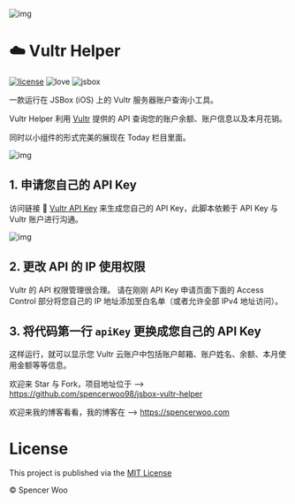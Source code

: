 ![img](https://i.loli.net/2018/06/25/5b30d07d03b86.png)

# :cloud: Vultr Helper

[![license](https://img.shields.io/badge/license-MIT-blue.svg)](https://github.com/spencerwoo98/jsbox-vultr-helper/blob/master/LICENSE)
![love](https://img.shields.io/badge/Made%20with-love-ff69b4.svg)
![jsbox](https://img.shields.io/badge/JSBox-compatible-green.svg)

一款运行在 JSBox (iOS) 上的 Vultr 服务器账户查询小工具。

Vultr Helper 利用 [Vultr](https://vultr.com) 提供的 API 查询您的账户余额、账户信息以及本月花销。

同时以小组件的形式完美的展现在 Today 栏目里面。

![img](https://i.loli.net/2018/06/23/5b2e36cb25d0a.png)

## 1. 申请您自己的 API Key

访问链接 :link: [Vultr API Key](https://my.vultr.com/settings/#settingsapi) 来生成您自己的 API Key，此脚本依赖于 API Key 与 Vultr 账户进行沟通。

![img](https://i.loli.net/2018/06/23/5b2e35fd242b2.jpg)

## 2. 更改 API 的 IP 使用权限

Vultr 的 API 权限管理很合理。
请在刚刚 API Key 申请页面下面的 Access Control 部分将您自己的 IP 地址添加至白名单（或者允许全部 IPv4 地址访问）。

## 3. 将代码第一行 `apiKey` 更换成您自己的 API Key

这样运行，就可以显示您 Vultr 云账户中包括账户邮箱、账户姓名、余额、本月使用金额等等信息。

欢迎来 Star 与 Fork，项目地址位于 --> https://github.com/spencerwoo98/jsbox-vultr-helper

欢迎来我的博客看看，我的博客在 --> https://spencerwoo.com

# License

This project is published via the [MIT License](https://github.com/spencerwoo98/jsbox-vultr-helper/blob/master/LICENSE)

© Spencer Woo